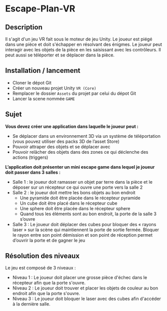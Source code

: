 # Escape-Plan-VR

## Description

Il s'agit d'un jeu VR fait sous le moteur de jeu Unity. Le joueur est piégé dans une pièce et doit s'échapper en résolvant des énigmes. Le joueur peut interagir avec les objets de la pièce en les saisissant avec les contrôleurs. Il peut aussi se téléporter et se déplacer dans la pièce.

## Installation / lancement

- Cloner le dépot Git
- Créer un nouveau projet Unity `VR (Core)`
- Remplacer le dossier `Assets` du projet par celui du dépot Git
- Lancer la scene nommée `GAME`


## Sujet

**Vous devez créer une application dans laquelle le joueur peut :**
- Se déplacer dans un environnement 3D via un système de téléportation (vous pouvez utiliser
des packs 3D de l’asset Store)
- Pouvoir attraper des objets et se déplacer avec
- Pouvoir relâcher des objets dans des zones ce qui déclenche des actions (triggers)

**L’application doit présenter un mini escape game dans lequel je joueur doit passer dans 3 salles :**
- Salle 1 : le joueur doit ramasser un objet par terre dans la pièce et le déposer sur un
récepteur ce qui ouvre une porte vers la salle 2
- Salle 2 : le joueur doit mettre les bons objets au bon endroit
    - Une pyramide doit être placée dans le récepteur pyramide
    - Un cube doit être placé dans le récepteur cube
    - Une sphere doit être placée dans le récepteur sphere
    - Quand tous les éléments sont au bon endroit, la porte de la salle 3 s’ouvre
- Salle 3 : Le joueur doit déplacer des cubes pour bloquer des « rayons laser » sur la scène qui
maintiennent la porte de sortie fermée. Bloquer le rayon entre son point démission et son
point de réception permet d’ouvrir la porte et de gagner le jeu


## Résolution des niveaux

Le jeu est composé de 3 niveaux :

- Niveau 1 : Le joueur doit placer une grosse pièce d'échec dans le récepteur afin que la porte s'ouvre.
- Niveau 2 : Le joueur doit trouver et placer les objets de couleur au bon endroit afin que la porte s'ouvre.
- Niveau 3 : Le joueur doit bloquer le laser avec des cubes afin d'accéder à la dernière salle.


